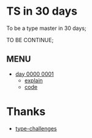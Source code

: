 # TS in 30 days

To be a type master in 30 days;

TO BE CONTINUE;

## MENU

- [day 0000 0001]()
  - [explain]()
  - [code]()


# Thanks

- [type-challenges](https://github.com/type-challenges/type-challenges)